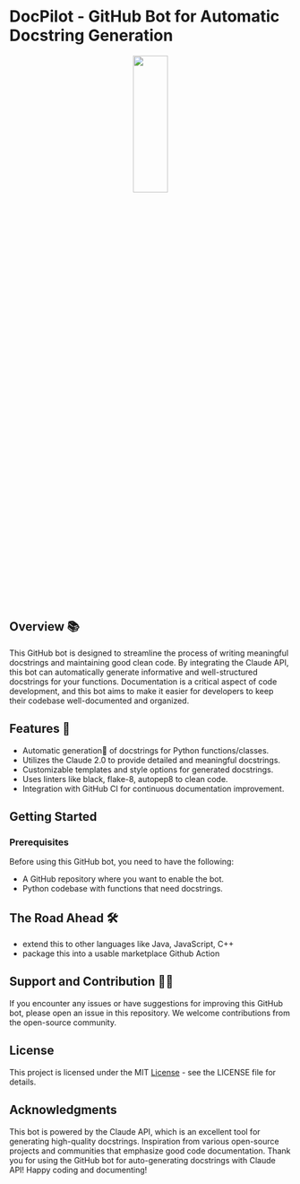 # DocPilot - GitHub Bot for Automatic Docstring Generation 
<p align="center"><img class="only-dark" width="35%" height="25%" src="https://github.com/Sam-Armstrong/DocPilot/blob/main/data/logo.png#gh-dark-mode-only"/></p>

## Overview 📚

This GitHub bot is designed to streamline the process of writing meaningful docstrings and maintaining good clean code. By integrating the Claude API, this bot can automatically generate informative and well-structured docstrings for your functions. 
Documentation is a critical aspect of code development, and this bot aims to make it easier for developers to keep their codebase well-documented and organized.

## Features 📌

- Automatic generation🚀 of docstrings for Python functions/classes. 
- Utilizes the Claude 2.0 to provide detailed and meaningful docstrings.
- Customizable templates and style options for generated docstrings.
- Uses linters like black, flake-8, autopep8 to clean code.
- Integration with GitHub CI for continuous documentation improvement.

## Getting Started

### Prerequisites

Before using this GitHub bot, you need to have the following:

- A GitHub repository where you want to enable the bot.
- Python codebase with functions that need docstrings.

## The Road Ahead 🛠
- extend this to other languages like Java, JavaScript, C++
- package this into a usable marketplace Github Action

## Support and Contribution 👨‍🍳

If you encounter any issues or have suggestions for improving this GitHub bot, please open an issue in this repository. We welcome contributions from the open-source community.

## License

This project is licensed under the MIT [License](https://github.com/Sam-Armstrong/DocPilot/blob/main/LICENSE) - see the LICENSE file for details.

## Acknowledgments

This bot is powered by the Claude API, which is an excellent tool for generating high-quality docstrings.
Inspiration from various open-source projects and communities that emphasize good code documentation.
Thank you for using the GitHub bot for auto-generating docstrings with Claude API! Happy coding and documenting!
